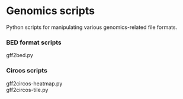 # Genomics scripts
Python scripts for manipulating various genomics-related file formats.

### BED format scripts
gff2bed.py

### Circos scripts
gff2circos-heatmap.py \
gff2circos-tile.py
